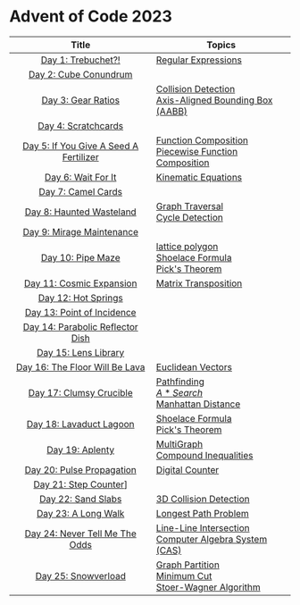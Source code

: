 # Advent of Code 2023

|                    Title                    | Topics                                                                                                                                                                                                                                     |
| :-----------------------------------------: | ------------------------------------------------------------------------------------------------------------------------------------------------------------------------------------------------------------------------------------------ |
|           [Day 1: Trebuchet?!][1]           | [Regular Expressions](https://regexlearn.com/learn/regex101)                                                                                                                                                                               |
|         [Day 2: Cube Conundrum][2]          |                                                                                                                                                                                                                                            |
|           [Day 3: Gear Ratios][3]           | [Collision Detection](https://en.wikipedia.org/wiki/Collision_detection)<br>[Axis-Aligned Bounding Box (AABB)](https://en.wikipedia.org/wiki/Minimum_bounding_box)                                                                         |
|          [Day 4: Scratchcards][4]           |                                                                                                                                                                                                                                            |
| [Day 5: If You Give A Seed A Fertilizer][5] | [Function Composition](https://en.wikipedia.org/wiki/Function_composition)<br>[Piecewise Function Composition](https://ximera.osu.edu/csccmathematics/precalculus1/precalculus1/compositionPiecewise/piecewiseFunctions)                   |
|           [Day 6: Wait For It][6]           | [Kinematic Equations](https://www.khanacademy.org/science/physics/one-dimensional-motion/kinematic-formulas/a/what-are-the-kinematic-formulas)                                                                                             |
|           [Day 7: Camel Cards][7]           |                                                                                                                                                                                                                                            |
|        [Day 8: Haunted Wasteland][8]        | [Graph Traversal](https://en.wikipedia.org/wiki/Graph_traversal)<br>[Cycle Detection](https://en.wikipedia.org/wiki/Cycle_detection)                                                                                                       |
|       [Day 9: Mirage Maintenance][9]        |                                                                                                                                                                                                                                            |
|           [Day 10: Pipe Maze][10]           | [lattice polygon](https://mathworld.wolfram.com/LatticePolygon.html)<br> [Shoelace Formula](https://en.wikipedia.org/wiki/Shoelace_formula#Shoelace_formula)<br>[Pick's Theorem](https://en.wikipedia.org/wiki/Pick%27s_theorem)           |
|       [Day 11: Cosmic Expansion][11]        | [Matrix Transposition](https://en.wikipedia.org/wiki/Transpose)                                                                                                                                                                            |
|          [Day 12: Hot Springs][12]          |                                                                                                                                                                                                                                            |
|      [Day 13: Point of Incidence][13]       |                                                                                                                                                                                                                                            |
|   [Day 14: Parabolic Reflector Dish][14]    |                                                                                                                                                                                                                                            |
|         [Day 15: Lens Library][15]          |                                                                                                                                                                                                                                            |
|    [Day 16: The Floor Will Be Lava][16]     | [Euclidean Vectors](https://en.wikipedia.org/wiki/Euclidean_vector)                                                                                                                                                                        |
|        [Day 17: Clumsy Crucible][17]        | [Pathfinding](https://en.wikipedia.org/wiki/Pathfinding)<br>[$A* Search$](https://en.wikipedia.org/wiki/A*_search_algorithm)<br>[Manhattan Distance](https://en.wikipedia.org/wiki/Longest_path_problem)                                                                                                               |
|        [Day 18: Lavaduct Lagoon][18]        | [Shoelace Formula](https://en.wikipedia.org/wiki/Shoelace_formula#Shoelace_formula)<br>[Pick's Theorem](https://en.wikipedia.org/wiki/Pick%27s_theorem)                                                                                    |
|            [Day 19: Aplenty][19]            | [MultiGraph](https://en.wikipedia.org/wiki/Multigraph) <br> [Compound Inequalities](https://math.libretexts.org/Bookshelves/Algebra/Intermediate_Algebra_1e_(OpenStax)/02%3A_Solving_Linear_Equations/2.07%3A_Solve_Compound_Inequalities) |
|       [Day 20: Pulse Propagation][20]       | [Digital Counter](https://en.wikipedia.org/wiki/Counter_(digital))                                                                                                                                                                                                                                           |
|         [Day 21: Step Counter][21]]         |                                                                                                                                                                                                                                            |
|          [Day 22: Sand Slabs][22]           | [3D Collision Detection](https://developer.mozilla.org/en-US/docs/Games/Techniques/3D_collision_detection)                                                                                                                                                                                                                                           |
|          [Day 23: A Long Walk][23]          | [Longest Path Problem](https://en.wikipedia.org/wiki/Longest_path_problem)                                                                                                                                                                                                                                           |
|    [Day 24: Never Tell Me The Odds][24]     | [Line-Line Intersection](https://en.wikipedia.org/wiki/Line%E2%80%93line_intersection)<br>[Computer Algebra System (CAS)](https://en.wikipedia.org/wiki/Computer_algebra_system)                                                                                                                                                                                                                                           |
|          [Day 25: Snowverload][25]          | [Graph Partition](https://en.wikipedia.org/wiki/Graph_partition)<br>[Minimum Cut](https://en.wikipedia.org/wiki/Minimum_cut)<br>[Stoer-Wagner Algorithm](https://en.wikipedia.org/wiki/Stoer%E2%80%93Wagner_algorithm)                                                                                                                                                                                                                                           |

[1]: https://adventofcode.com/2023/day/1
[2]: https://adventofcode.com/2023/day/2
[3]: https://adventofcode.com/2023/day/3
[4]: https://adventofcode.com/2023/day/4
[5]: https://adventofcode.com/2023/day/5
[6]: https://adventofcode.com/2023/day/6
[7]: https://adventofcode.com/2023/day/7
[8]: https://adventofcode.com/2023/day/8
[9]: https://adventofcode.com/2023/day/9
[10]: https://adventofcode.com/2023/day/10
[11]: https://adventofcode.com/2023/day/11
[12]: https://adventofcode.com/2023/day/12
[13]: https://adventofcode.com/2023/day/13
[14]: https://adventofcode.com/2023/day/14
[15]: https://adventofcode.com/2023/day/15
[16]: https://adventofcode.com/2023/day/16
[17]: https://adventofcode.com/2023/day/17
[18]: https://adventofcode.com/2023/day/18
[19]: https://adventofcode.com/2023/day/19
[20]: https://adventofcode.com/2023/day/20
[21]: https://adventofcode.com/2023/day/21
[22]: https://adventofcode.com/2023/day/22
[23]: https://adventofcode.com/2023/day/23
[24]: https://adventofcode.com/2023/day/24
[25]: https://adventofcode.com/2023/day/25